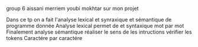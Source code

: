 group 6
aissani merriem 
youbi mokhtar
 sur mon projet 
 
Dans ce tp on a fait l'analyse lexical et synraxique et sémantique de programme donnée  Analyse lexical permet de et syntaxique mot par mot  Finalement analyse sémantique réaliser le sens de les intructions    vérifier les tokens  Caractére par caractére
